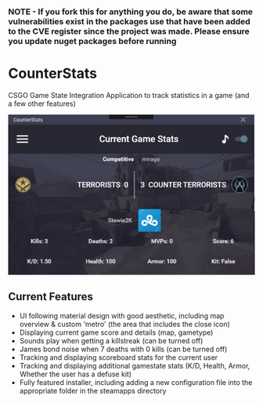 ### NOTE - If you fork this for anything you do, be aware that some vulnerabilities exist in the packages use that have been added to the CVE register since the project was made. Please ensure you update nuget packages before running 

# CounterStats
CSGO Game State Integration Application to track statistics in a game (and a few other features)

![Screen Shot](screenshot.png)

## Current Features

- UI following material design with good aesthetic, including map overview & custom 'metro' (the area that includes the close icon)
- Displaying current game score and details (map, gametype)
- Sounds play when getting a killstreak (can be turned off)
- James bond noise when 7 deaths with 0 kills (can be turned off)
- Tracking and displaying scoreboard stats for the current user
- Tracking and displaying additional gamestate stats (K/D, Health, Armor, Whether the user has a defuse kit)
- Fully featured installer, including adding a new configuration file into the appropriate folder in the steamapps directory
